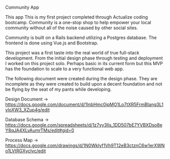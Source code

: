 Community App

This app This is my first project completed through Actualize coding bootcamp. Community is a one-stop shop to help empower your local community without all of the noise caused by other social sites.

Community is built on a Rails backend utilizing a Postgres database. The frontend is done using Vue.js and Bootstrap.

This project was a first taste into the real world of true full-stack development. From the initial design phase through testing and deployment I worked on this project solo. Perhaps basic in its current form but this MVP has the foundation to scale to a very functional web app.

The following document were created during the design phase. They are incomplete as they were created to build upon a decent foundation and not be flying by the seat of my pants while developing.

Design Document -> https://docs.google.com/document/d/1InbHmc0ipMO1Lo7tXR5FrmBIang3L1vloXW3_XZup4g/edit

Database Schema -> https://docs.google.com/spreadsheets/d/1z7yy3lls_1DD507bE7YVBXDso8eY8qJA4XLvAumrTMs/edit#gid=0

Process Map -> https://docs.google.com/drawings/d/1N0WkIyf1Vh9T12eB3ctznC6w1erXWNo1LVtRGXyclyc/edit
